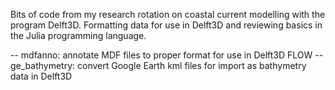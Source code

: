 Bits of code from my research rotation on coastal current modelling with the program Delft3D. Formatting data for use in Delft3D and reviewing basics in the Julia programming language.

-- mdfanno: annotate MDF files to proper format for use in Delft3D FLOW
-- ge_bathymetry: convert Google Earth kml files for import as bathymetry data in Delft3D

